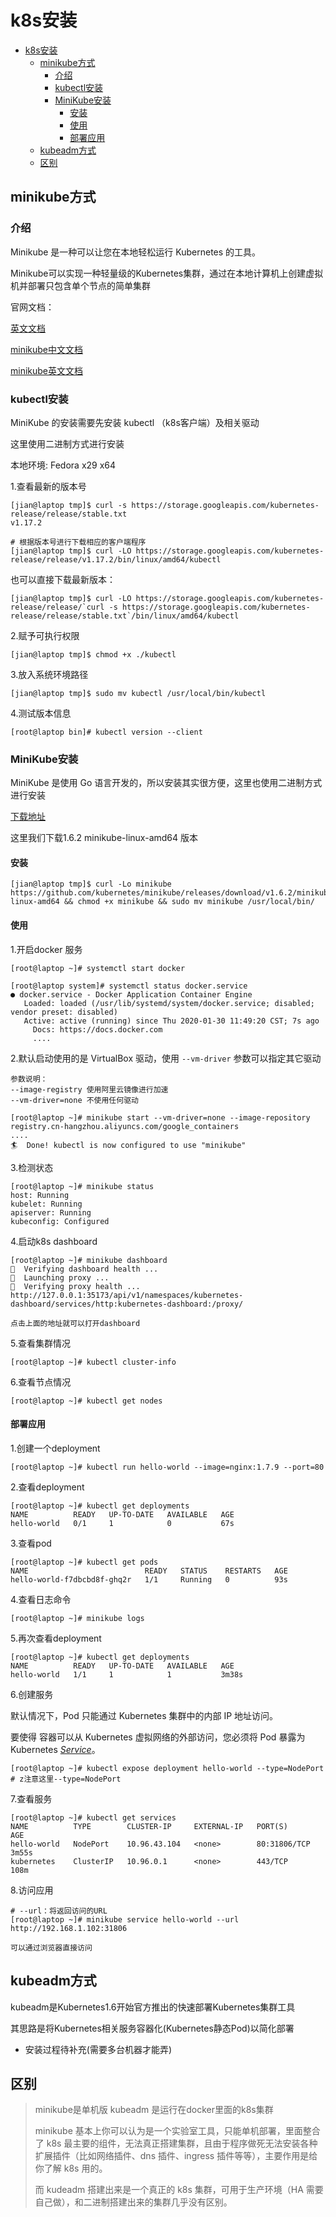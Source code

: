 # k8s安装

<!-- TOC -->

- [k8s安装](#k8s%e5%ae%89%e8%a3%85)
  - [minikube方式](#minikube%e6%96%b9%e5%bc%8f)
    - [介绍](#%e4%bb%8b%e7%bb%8d)
    - [kubectl安装](#kubectl%e5%ae%89%e8%a3%85)
    - [MiniKube安装](#minikube%e5%ae%89%e8%a3%85)
      - [安装](#%e5%ae%89%e8%a3%85)
      - [使用](#%e4%bd%bf%e7%94%a8)
      - [部署应用](#%e9%83%a8%e7%bd%b2%e5%ba%94%e7%94%a8)
  - [kubeadm方式](#kubeadm%e6%96%b9%e5%bc%8f)
  - [区别](#%e5%8c%ba%e5%88%ab)

<!-- /TOC -->



## minikube方式



### 介绍

Minikube 是一种可以让您在本地轻松运行 Kubernetes 的工具。

Minikube可以实现一种轻量级的Kubernetes集群，通过在本地计算机上创建虚拟机并部署只包含单个节点的简单集群



官网文档：

[英文文档](https://kubernetes.io/docs/tutorials/hello-minikube/)

[minikube中文文档](https://kubernetes.io/zh/docs/setup/learning-environment/minikube/)

[minikube英文文档](https://kubernetes.io/docs/setup/learning-environment/minikube/)





### kubectl安装

MiniKube 的安装需要先安装 kubectl （k8s客户端）及相关驱动

这里使用二进制方式进行安装

本地环境: Fedora x29  x64



1.查看最新的版本号

```
[jian@laptop tmp]$ curl -s https://storage.googleapis.com/kubernetes-release/release/stable.txt
v1.17.2

# 根据版本号进行下载相应的客户端程序
[jian@laptop tmp]$ curl -LO https://storage.googleapis.com/kubernetes-release/release/v1.17.2/bin/linux/amd64/kubectl

```



也可以直接下载最新版本：

```
[jian@laptop tmp]$ curl -LO https://storage.googleapis.com/kubernetes-release/release/`curl -s https://storage.googleapis.com/kubernetes-release/release/stable.txt`/bin/linux/amd64/kubectl
```



2.赋予可执行权限

```
[jian@laptop tmp]$ chmod +x ./kubectl
```



3.放入系统环境路径

```
[jian@laptop tmp]$ sudo mv kubectl /usr/local/bin/kubectl
```



4.测试版本信息

```
[root@laptop bin]# kubectl version --client
```



### MiniKube安装

MiniKube 是使用 Go 语言开发的，所以安装其实很方便，这里也使用二进制方式进行安装

[下载地址](https://github.com/kubernetes/minikube/releases)

这里我们下载1.6.2   minikube-linux-amd64 版本



#### 安装

```
[jian@laptop tmp]$ curl -Lo minikube https://github.com/kubernetes/minikube/releases/download/v1.6.2/minikube-linux-amd64 && chmod +x minikube && sudo mv minikube /usr/local/bin/
```



#### 使用

1.开启docker 服务

```
[root@laptop ~]# systemctl start docker

[root@laptop system]# systemctl status docker.service
● docker.service - Docker Application Container Engine
   Loaded: loaded (/usr/lib/systemd/system/docker.service; disabled; vendor preset: disabled)
   Active: active (running) since Thu 2020-01-30 11:49:20 CST; 7s ago
     Docs: https://docs.docker.com
     ....
```



2.默认启动使用的是 VirtualBox 驱动，使用 `--vm-driver` 参数可以指定其它驱动

```
参数说明：
--image-registry 使用阿里云镜像进行加速
--vm-driver=none 不使用任何驱动

[root@laptop ~]# minikube start --vm-driver=none --image-repository registry.cn-hangzhou.aliyuncs.com/google_containers
....
🏄  Done! kubectl is now configured to use "minikube"
```





3.检测状态

```
[root@laptop ~]# minikube status
host: Running
kubelet: Running
apiserver: Running
kubeconfig: Configured
```





4.启动k8s dashboard 

```
[root@laptop ~]# minikube dashboard
🤔  Verifying dashboard health ...
🚀  Launching proxy ...
🤔  Verifying proxy health ...
http://127.0.0.1:35173/api/v1/namespaces/kubernetes-dashboard/services/http:kubernetes-dashboard:/proxy/

点击上面的地址就可以打开dashboard
```



5.查看集群情况

```
[root@laptop ~]# kubectl cluster-info
```



6.查看节点情况

```
[root@laptop ~]# kubectl get nodes
```



#### 部署应用

1.创建一个deployment

```
[root@laptop ~]# kubectl run hello-world --image=nginx:1.7.9 --port=80
```



2.查看deployment

```
[root@laptop ~]# kubectl get deployments
NAME          READY   UP-TO-DATE   AVAILABLE   AGE
hello-world   0/1     1            0           67s
```



3.查看pod

```
[root@laptop ~]# kubectl get pods
NAME                          READY   STATUS    RESTARTS   AGE
hello-world-f7dbcbd8f-ghq2r   1/1     Running   0          93s
```



4.查看日志命令

```
[root@laptop ~]# minikube logs
```



5.再次查看deployment

```
[root@laptop ~]# kubectl get deployments
NAME          READY   UP-TO-DATE   AVAILABLE   AGE
hello-world   1/1     1            1           3m38s
```



6.创建服务

默认情况下，Pod 只能通过 Kubernetes 集群中的内部 IP 地址访问。

要使得 容器可以从 Kubernetes 虚拟网络的外部访问，您必须将 Pod 暴露为 Kubernetes [*Service*](https://k8smeetup.github.io/docs/concepts/services-networking/service/)。

```
[root@laptop ~]# kubectl expose deployment hello-world --type=NodePort
# z注意这里--type=NodePort
```



7.查看服务

```
[root@laptop ~]# kubectl get services
NAME          TYPE        CLUSTER-IP     EXTERNAL-IP   PORT(S)        AGE
hello-world   NodePort    10.96.43.104   <none>        80:31806/TCP   3m55s
kubernetes    ClusterIP   10.96.0.1      <none>        443/TCP        108m
```



8.访问应用

```
# --url：将返回访问的URL 
[root@laptop ~]# minikube service hello-world --url
http://192.168.1.102:31806

可以通过浏览器直接访问
```







## kubeadm方式

kubeadm是Kubernetes1.6开始官方推出的快速部署Kubernetes集群工具

其思路是将Kubernetes相关服务容器化(Kubernetes静态Pod)以简化部署



* 安装过程待补充(需要多台机器才能弄)



## 区别

> minikube是单机版
> kubeadm 是运行在docker里面的k8s集群
>
> minikube 基本上你可以认为是一个实验室工具，只能单机部署，里面整合了 k8s 最主要的组件，无法真正搭建集群，且由于程序做死无法安装各种扩展插件（比如网络插件、dns 插件、ingress 插件等等），主要作用是给你了解 k8s 用的。
>
> 而 kudeadm 搭建出来是一个真正的 k8s 集群，可用于生产环境（HA 需要自己做），和二进制搭建出来的集群几乎没有区别。





















